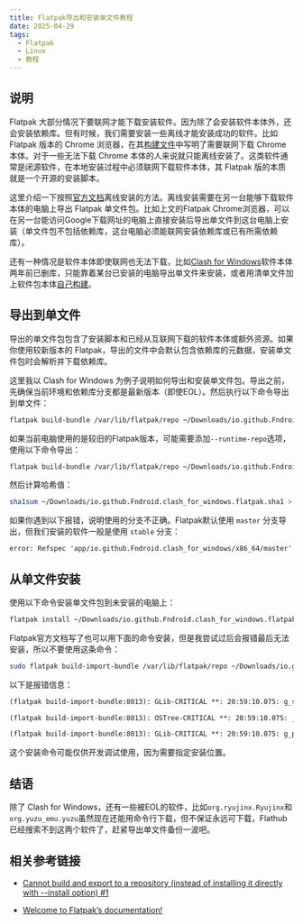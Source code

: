 ```yaml
---
title: Flatpak导出和安装单文件教程
date: 2025-04-29
tags:
  - Flatpak
  - Linux
  - 教程
---
```


## 说明

Flatpak 大部分情况下要联网才能下载安装软件。因为除了会安装软件本体外，还会安装依赖库。但有时候，我们需要安装一些离线才能安装成功的软件。比如 Flatpak 版本的 Chrome 浏览器，在其[构建文件](https://github.com/flathub/com.google.Chrome/blob/ce2f8b71ece1eb7431f70e72328f6e9ff33d366b/com.google.Chrome.yaml#L100)中写明了需要联网下载 Chrome 本体。对于一些无法下载 Chrome 本体的人来说就只能离线安装了。这类软件通常是闭源软件，在本地安装过程中必须联网下载软件本体，其 Flatpak 版的本质就是一个开源的安装脚本。

这里介绍一下按照[官方文档](https://docs.flatpak.org/en/latest/single-file-bundles.html)离线安装的方法。离线安装需要在另一台能够下载软件本体的电脑上导出 Flatpak 单文件包。比如上文的Flatpak Chrome浏览器，可以在另一台能访问Google下载网址的电脑上直接安装后导出单文件到这台电脑上安装（单文件包不包括依赖库，这台电脑必须能联网安装依赖库或已有所需依赖库）。

还有一种情况是软件本体即使联网也无法下载，比如[Clash for Windows](https://flathub.org/apps/io.github.Fndroid.clash_for_windows)软件本体两年前已删库，只能靠着某台已安装的电脑导出单文件来安装，或者用清单文件加上软件包本体[自己构建](https://docs.flatpak.org/en/latest/building-introduction.html)。

## 导出到单文件

导出的单文件包包含了安装脚本和已经从互联网下载的软件本体或额外资源。如果你使用较新版本的 Flatpak，导出的文件中会默认包含依赖库的元数据，安装单文件包时会解析并下载依赖库。

这里我以 Clash for Windows 为例子说明如何导出和安装单文件包。导出之前，先确保当前环境和依赖库分支都是最新版本（即使EOL）。然后执行以下命令导出到单文件：

```bash
flatpak build-bundle /var/lib/flatpak/repo ~/Downloads/io.github.Fndroid.clash_for_windows.flatpak io.github.Fndroid.clash_for_windows stable
```

如果当前电脑使用的是较旧的Flatpak版本，可能需要添加`--runtime-repo`选项，使用以下命令导出：

```bash
flatpak build-bundle /var/lib/flatpak/repo ~/Downloads/io.github.Fndroid.clash_for_windows.flatpak io.github.Fndroid.clash_for_windows stable --runtime-repo=https://flathub.org/repo/flathub.flatpakrepo
```

然后计算哈希值：

```bash
sha1sum ~/Downloads/io.github.Fndroid.clash_for_windows.flatpak.sha1 > ~/Downloads/io.github.Fndroid.clash_for_windows.flatpak.sha1
```

如果你遇到以下报错，说明使用的分支不正确。Flatpak默认使用 `master` 分支导出，但我们安装的软件一般是使用 `stable` 分支：

```txt
error: Refspec 'app/io.github.Fndroid.clash_for_windows/x86_64/master' not found
```

## 从单文件安装

使用以下命令安装单文件包到未安装的电脑上：

```bash
flatpak install ~/Downloads/io.github.Fndroid.clash_for_windows.flatpak
```

Flatpak官方文档写了也可以用下面的命令安装，但是我尝试过后会报错最后无法安装，所以不要使用这条命令：

```bash
sudo flatpak build-import-bundle /var/lib/flatpak/repo ~/Downloads/io.github.Fndroid.clash_for_windows.flatpak
```

以下是报错信息：

```txt
(flatpak build-import-bundle:8013): GLib-CRITICAL **: 20:59:10.075: g_str_has_prefix: assertion 'str != NULL' failed

(flatpak build-import-bundle:8013): OSTree-CRITICAL **: 20:59:10.075: _ostree_repo_get_remote: assertion 'name != NULL' failed

(flatpak build-import-bundle:8013): GLib-CRITICAL **: 20:59:10.075: g_propagate_error: assertion 'src != NULL' failed
```

这个安装命令可能仅供开发调试使用，因为需要指定安装位置。


## 结语

除了 Clash for Windows，还有一些被EOL的软件，比如`org.ryujinx.Ryujinx`和`org.yuzu_emu.yuzu`虽然现在还能用命令行下载，但不保证永远可下载，Flathub已经搜索不到这两个软件了，赶紧导出单文件备份一波吧。


## 相关参考链接

- [Cannot build and export to a repository (instead of installing it directly with --install option) #1](https://github.com/flathub/electron-sample-app/issues/1)

- [Welcome to Flatpak’s documentation!](https://docs.flatpak.org/en/latest/index.html)

